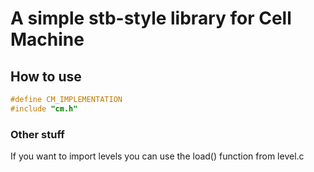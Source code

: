 # A simple stb-style library for Cell Machine

## How to use
```c
#define CM_IMPLEMENTATION
#include "cm.h"
```

### Other stuff
If you want to import levels you can use the load() function from level.c